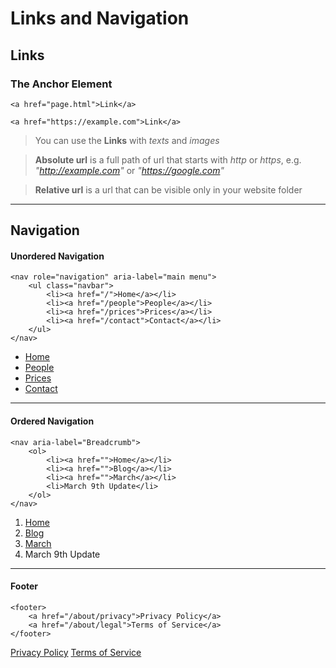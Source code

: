 # Links and Navigation

## Links

### The Anchor Element

`<a href="page.html">Link</a>`

`<a href="https://example.com">Link</a>`

> You can use the **Links** with *texts* and *images*

> **Absolute url** is a full path of url that starts with *http* or *https*, e.g. *"http://example.com"* or *"https://google.com"*

> **Relative url** is a url that can be visible only in your website folder

---

## Navigation

#### Unordered Navigation

```
<nav role="navigation" aria-label="main menu">
	<ul class="navbar">
		<li><a href="/">Home</a></li>
		<li><a href="/people">People</a></li>
		<li><a href="/prices">Prices</a></li>
		<li><a href="/contact">Contact</a></li>
	</ul>
</nav>
```

<nav role="navigation" aria-label="main menu">
	<ul class="navbar">
		<li><a href="/">Home</a></li>
		<li><a href="/people">People</a></li>
		<li><a href="/prices">Prices</a></li>
		<li><a href="/contact">Contact</a></li>
	</ul>
</nav>

---

#### Ordered Navigation

```
<nav aria-label="Breadcrumb">
	<ol>
		<li><a href="">Home</a></li>
		<li><a href="">Blog</a></li>
		<li><a href="">March</a></li>
		<li>March 9th Update</li>
	</ol>
</nav>
```

<nav aria-label="Breadcrumb">
	<ol>
		<li><a href="">Home</a></li>
		<li><a href="">Blog</a></li>
		<li><a href="">March</a></li>
		<li>March 9th Update</li>
	</ol>
</nav>

---

#### Footer

```
<footer>
	<a href="/about/privacy">Privacy Policy</a>
	<a href="/about/legal">Terms of Service</a>
</footer>
```

<footer>
	<a href="/about/privacy">Privacy Policy</a>
	<a href="/about/legal">Terms of Service</a>
</footer>